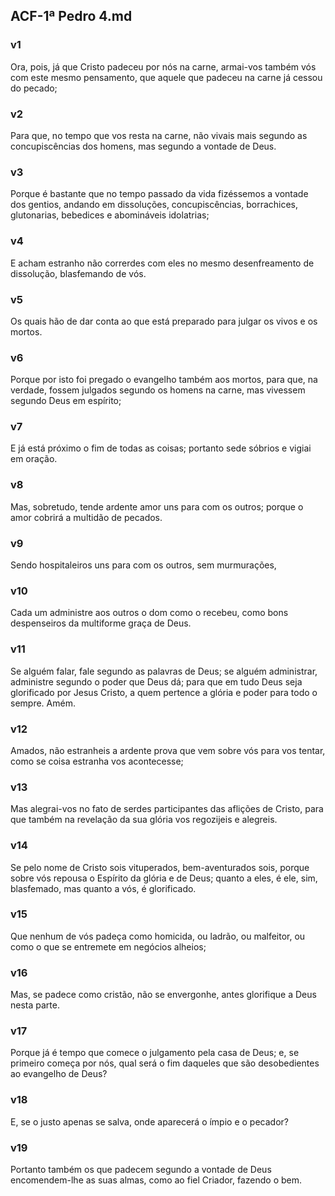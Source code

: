 ## ACF-1ª Pedro 4.md
### v1
 Ora, pois, já que Cristo padeceu por nós na carne, armai-vos também vós com este mesmo pensamento, que aquele que padeceu na carne já cessou do pecado;
### v2
 Para que, no tempo que vos resta na carne, não vivais mais segundo as concupiscências dos homens, mas segundo a vontade de Deus.
### v3
 Porque é bastante que no tempo passado da vida fizéssemos a vontade dos gentios, andando em dissoluções, concupiscências, borrachices, glutonarias, bebedices e abomináveis idolatrias;
### v4
 E acham estranho não correrdes com eles no mesmo desenfreamento de dissolução, blasfemando de vós.
### v5
 Os quais hão de dar conta ao que está preparado para julgar os vivos e os mortos.
### v6
 Porque por isto foi pregado o evangelho também aos mortos, para que, na verdade, fossem julgados segundo os homens na carne, mas vivessem segundo Deus em espírito;
### v7
 E já está próximo o fim de todas as coisas; portanto sede sóbrios e vigiai em oração.
### v8
 Mas, sobretudo, tende ardente amor uns para com os outros; porque o amor cobrirá a multidão de pecados.
### v9
 Sendo hospitaleiros uns para com os outros, sem murmurações,
### v10
 Cada um administre aos outros o dom como o recebeu, como bons despenseiros da multiforme graça de Deus.
### v11
 Se alguém falar, fale segundo as palavras de Deus; se alguém administrar, administre segundo o poder que Deus dá; para que em tudo Deus seja glorificado por Jesus Cristo, a quem pertence a glória e poder para todo o sempre. Amém.
### v12
 Amados, não estranheis a ardente prova que vem sobre vós para vos tentar, como se coisa estranha vos acontecesse;
### v13
 Mas alegrai-vos no fato de serdes participantes das aflições de Cristo, para que também na revelação da sua glória vos regozijeis e alegreis.
### v14
 Se pelo nome de Cristo sois vituperados, bem-aventurados sois, porque sobre vós repousa o Espírito da glória e de Deus; quanto a eles, é ele, sim, blasfemado, mas quanto a vós, é glorificado.
### v15
 Que nenhum de vós padeça como homicida, ou ladrão, ou malfeitor, ou como o que se entremete em negócios alheios;
### v16
 Mas, se padece como cristão, não se envergonhe, antes glorifique a Deus nesta parte.
### v17
 Porque já é tempo que comece o julgamento pela casa de Deus; e, se primeiro começa por nós, qual será o fim daqueles que são desobedientes ao evangelho de Deus?
### v18
 E, se o justo apenas se salva, onde aparecerá o ímpio e o pecador?
### v19
 Portanto também os que padecem segundo a vontade de Deus encomendem-lhe as suas almas, como ao fiel Criador, fazendo o bem.
